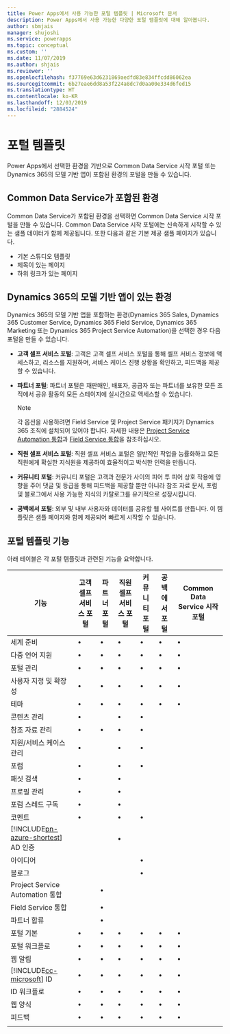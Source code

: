```yaml
---
title: Power Apps에서 사용 가능한 포털 템플릿 | Microsoft 문서
description: Power Apps에서 사용 가능한 다양한 포털 템플릿에 대해 알아봅니다.
author: sbmjais
manager: shujoshi
ms.service: powerapps
ms.topic: conceptual
ms.custom: ''
ms.date: 11/07/2019
ms.author: shjais
ms.reviewer: ''
ms.openlocfilehash: f37769e63d6231869aedfd83e834ffcdd86062ea
ms.sourcegitcommit: 6b27eae6dd8a53f224a8dc7d0aa00e334d6fed15
ms.translationtype: HT
ms.contentlocale: ko-KR
ms.lasthandoff: 12/03/2019
ms.locfileid: "2884524"
---
```

# <a name="portal-templates"></a>포털 템플릿

Power Apps에서 선택한 환경을 기반으로 Common Data Service 시작 포털 또는 Dynamics 365의 모델 기반 앱이 포함된 환경의 포털을 만들 수 있습니다.

## <a name="environment-with-common-data-service"></a>Common Data Service가 포함된 환경

Common Data Service가 포함된 환경을 선택하면 Common Data Service 시작 포털을 만들 수 있습니다. Common Data Service 시작 포털에는 신속하게 시작할 수 있는 샘플 데이터가 함께 제공됩니다. 또한 다음과 같은 기본 제공 샘플 페이지가 있습니다.

- 기본 스튜디오 템플릿
- 제목이 있는 페이지
- 하위 링크가 있는 페이지

## <a name="environment-with-model-driven-apps-in-dynamics-365"></a>Dynamics 365의 모델 기반 앱이 있는 환경 

Dynamics 365의 모델 기반 앱을 포함하는 환경(Dynamics 365 Sales, Dynamics 365 Customer Service, Dynamics 365 Field Service, Dynamics 365 Marketing 또는 Dynamics 365 Project Service Automation)을 선택한 경우 다음 포털을 만들 수 있습니다.

- **고객 셀프 서비스 포털**: 고객은 고객 셀프 서비스 포털을 통해 셀프 서비스 정보에 액세스하고, 리소스를 지원하며, 서비스 케이스 진행 상황을 확인하고, 피드백을 제공할 수 있습니다.
- **파트너 포털**: 파트너 포털은 재판매인, 배포자, 공급자 또는 파트너를 보유한 모든 조직에서 공유 활동의 모든 스테이지에 실시간으로 액세스할 수 있습니다.

    > [!NOTE]
    > 각 옵션을 사용하려면 Field Service 및 Project Service 패키지가 Dynamics 365 조직에 설치되어 있어야 합니다. 자세한 내용은 [Project Service Automation 통합](https://docs.microsoft.com/dynamics365/portals/integrate-project-service-automation)과 [Field Service 통합](https://docs.microsoft.com/dynamics365/portals/integrate-field-service)을 참조하십시오.

- **직원 셀프 서비스 포털**: 직원 셀프 서비스 포털은 일반적인 작업을 능률화하고 모든 직원에게 확실한 지식원을 제공하여 효율적이고 박식한 인력을 만듭니다.
- **커뮤니티 포털**: 커뮤니티 포털은 고객과 전문가 사이의 피어 투 피어 상호 작용에 영향을 주어 댓글 및 등급을 통해 피드백을 제공할 뿐만 아니라 참조 자료 문서, 포럼 및 블로그에서 사용 가능한 지식의 카탈로그를 유기적으로 성장시킵니다.
- **공백에서 포털**: 외부 및 내부 사용자와 데이터를 공유할 웹 사이트를 만듭니다. 이 템플릿은 샘플 페이지와 함께 제공되어 빠르게 시작할 수 있습니다. 

## <a name="portal-templates-features"></a>포털 템플릿 기능

아래 테이블은 각 포털 템플릿과 관련된 기능을 요약합니다.

| 기능 | 고객 셀프 서비스 포털 | 파트너 포털 | 직원 셀프 서비스 포털 | 커뮤니티 포털 | 공백에서 포털 | Common Data Service 시작 포털|
|------------------|---------------|----------------|---------------|------------------|---------------|------|
| 세계 준비 | •  | • | • | • | • |• |
| 다중 언어 지원 | •  | • | • | • | • |• |
| 포털 관리| • | • | • | • | •  |• |
| 사용자 지정 및 확장성  | •   | •  | •   | •  | • |• |
| 테마   | •   | •   | •    | •   | •   |• |
| 콘텐츠 관리                     | •                            |                | •                            | •                |               |
| 참조 자료 관리                   | •                            | •              | •                            | •                |               |
| 지원/서비스 케이스 관리                | •                            |                | •                            | •                |               |
| 포럼                                 | •                            |                | •                            | •                |               |
| 패싯 검색                         | •                            |                | •                            |                  |               |
| 프로필 관리                     | •                            |                | •                            |                  |               |
| 포럼 스레드 구독              | •                            |                | •                            |                  |               |
| 코멘트                               | •                            |                | •                            | •                |               |
| [!INCLUDE[pn-azure-shortest](../../includes/pn-azure-shortest.md)] AD 인증                |                              |                | •                            |                  |               |
| 아이디어                                  |                              |                |                              | •                |               |
| 블로그                                  |                              |                |                              | •                |               |
| Project Service Automation 통합 |                              | •              |                              |                  |               |
| Field Service 통합              |                              | •              |                              |                  |               |
| 파트너 합류                     |                              | •              |                              |                  |               |
| 포털 기본  |  •    | •      |  •| •| •|• |
| 포털 워크플로|  •| •|  •| •| •|• |
| 웹 알림|  •| •|  •| •| •|• |
| [!INCLUDE[cc-microsoft](../../includes/cc-microsoft.md)] ID|   •|  •|  •|   •| •|• |
| ID 워크플로| •|  •| •|   •| •|• |
| 웹 양식|  •| •|    •| •| •|• |
| 피드백|   •|  •|  •| •| •|• |
||
